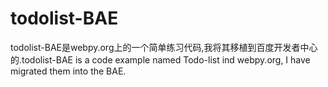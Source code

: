 todolist-BAE
============

todolist-BAE是webpy.org上的一个简单练习代码,我将其移植到百度开发者中心的.todolist-BAE is a code example named Todo-list ind webpy.org, I have migrated them into the BAE.